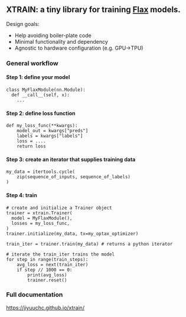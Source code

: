 ## XTRAIN: a tiny library for training [Flax](https://github.com/google/flax) models.

Design goals:

  - Help avoiding boiler-plate code
  - Minimal functionality and dependency
  - Agnostic to hardware configuration (e.g. GPU->TPU)

### General workflow

#### Step 1: define your model

```
class MyFlaxModule(nn.Module):
  def __call__(self, x):
    ...
```

#### Step 2: define loss function

```
def my_loss_func(**kwargs):
    model_out = kwargs["preds"]
    labels = kwargs["labels"]
    loss = ....
    return loss
```

#### Step 3: create an iterator that supplies training data

```
my_data = itertools.cycle(
    zip(sequence_of_inputs, sequence_of_labels)
)
```

#### Step 4: train

```
# create and initialize a Trainer object
trainer = xtrain.Trainer(
  model = MyFlaxModule(),
  losses = my_loss_func,
)
trainer.initialize(my_data, tx=my_optax_optimizer)

train_iter = trainer.train(my_data) # returns a python iterator

# iterate the train_iter trains the model
for step in range(train_steps):
    avg_loss = next(train_iter)
    if step // 1000 == 0:
        print(avg_loss)
        trainer.reset()
```

### Full documentation

https://jiyuuchc.github.io/xtrain/

